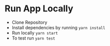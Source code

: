 # Run App Locally

- Clone Repository
- Install dependencies by running `yarn install`
- Run locally `yarn start`
- To test run `yarn test`
